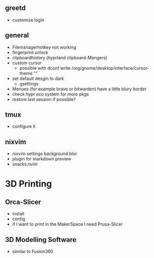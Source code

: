 ## greetd
- customize login

## general 
- Filemanagerhotkey not working
- fingerprint unlock
- clipboardhistory (hyprland clipboard-Mangers)
- custom cursor
  - possible with dconf write /org/gnome/desktop/interface/cursor-theme ""
- set default desgin to dark
  - gsettings
- Menues (for example brave or bitwarden) have a little blury border
- check hypr eco system for more pkgs
- restore last session if possible?

## tmux
- configure it

## nixvim
- nixvim settings background blur
- plugin for markdown preview
- snacks.nvim

# 3D Printing

## Orca-Slicer
- install
- config
- if I want to print in the MakerSpace I need Prusa-Slicer

## 3D Modelling Software
- similar to Fusion360
